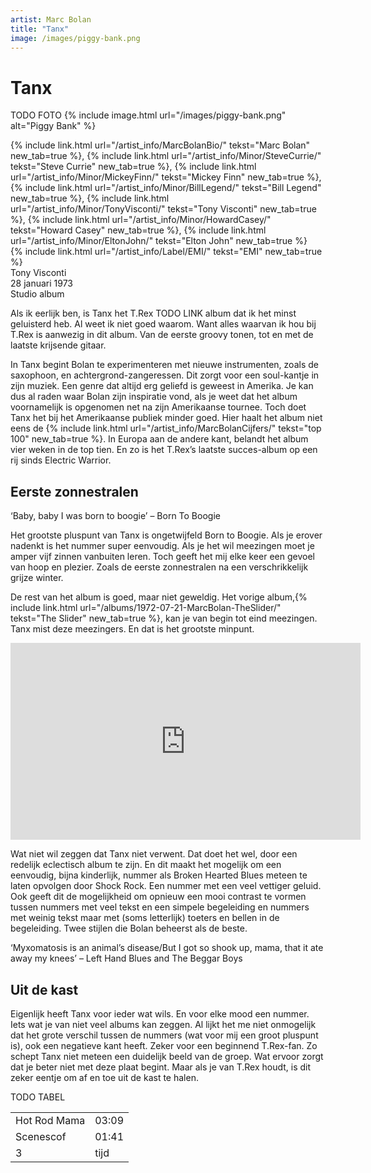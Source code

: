 ```yaml
---
artist: Marc Bolan
title: "Tanx"
image: /images/piggy-bank.png
---
```


# Tanx

TODO FOTO
{% include image.html url="/images/piggy-bank.png" alt="Piggy Bank" %}

<span class="bio-cd">
{% include link.html url="/artist_info/MarcBolanBio/" tekst="Marc Bolan" new_tab=true %}, {% include link.html url="/artist_info/Minor/SteveCurrie/" tekst="Steve Currie" new_tab=true %}, {% include link.html url="/artist_info/Minor/MickeyFinn/" tekst="Mickey Finn" new_tab=true %}, {% include link.html url="/artist_info/Minor/BillLegend/" tekst="Bill Legend" new_tab=true %}, {% include link.html url="/artist_info/Minor/TonyVisconti/" tekst="Tony Visconti" new_tab=true %}, {% include link.html url="/artist_info/Minor/HowardCasey/" tekst="Howard Casey" new_tab=true %}, {% include link.html url="/artist_info/Minor/EltonJohn/" tekst="Elton John" new_tab=true %}<br>
{% include link.html url="/artist_info/Label/EMI/" tekst="EMI" new_tab=true %}<br>
Tony Visconti<br>
</span>
28 januari 1973 <br>Studio album

Als ik eerlijk ben, is <span class="engels">Tanx</span> het T.Rex TODO LINK album dat ik het minst geluisterd heb. Al weet ik niet goed waarom. Want alles waarvan ik hou bij T.Rex is aanwezig in dit album. Van de eerste <span class="engels">groovy</span> tonen, tot en met de laatste krijsende gitaar. In <span class="engels">Tanx</span> begint Bolan te experimenteren met nieuwe instrumenten, zoals de saxophoon, en achtergrond-zangeressen. Dit zorgt voor een <span class="engels">soul</span>-kantje in zijn muziek. Een genre dat altijd erg geliefd is geweest in Amerika. Je kan dus al raden waar Bolan zijn inspiratie vond, als je weet dat het album voornamelijk is opgenomen net na zijn Amerikaanse tournee. Toch doet <span class="engels">Tanx</span> het bij het Amerikaanse publiek minder goed. Hier haalt het album niet eens de {% include link.html url="/artist_info/MarcBolanCijfers/" tekst="top 100" new_tab=true %}. In Europa aan de andere kant, belandt het album vier weken in de top tien. En zo is het T.Rex’s laatste succes-album op een rij sinds <span class="engels">Electric Warrior</span>.

## Eerste zonnestralen

<div class="uitgelicht">‘Baby, baby I was born to boogie’ – Born To Boogie</div>

Het grootste pluspunt van <span class="engels">Tanx</span> is ongetwijfeld <span class="engels">Born to Boogie</span>. Als je erover nadenkt is het nummer super eenvoudig. Als je het wil meezingen moet je amper vijf zinnen vanbuiten leren. Toch geeft het mij elke keer een gevoel van hoop en plezier. Zoals de eerste zonnestralen na een verschrikkelijk grijze winter. De rest van het album is goed, maar niet geweldig. Het vorige album,{% include link.html url="/albums/1972-07-21-MarcBolan-TheSlider/" tekst="The Slider" new_tab=true %}, kan je van begin tot eind meezingen. <span class="engels">Tanx</Span> mist deze meezingers. En dat is het grootste minpunt. 

<iframe width="560" height="315" src="https://www.youtube.com/embed/xIXRHluPsqY" frameborder="0" allowfullscreen></iframe>

Wat niet wil zeggen dat <span class="engels">Tanx</span> niet verwent. Dat doet het wel, door een redelijk eclectisch album te zijn. En dit maakt het mogelijk om een eenvoudig, bijna kinderlijk, nummer als <span class="engels">Broken Hearted Blues</span> meteen te laten opvolgen door <span class="engels">Shock Rock</span>. Een nummer met een veel vettiger geluid. Ook geeft dit de mogelijkheid om opnieuw een mooi contrast te vormen tussen nummers met veel tekst en een simpele begeleiding en nummers met weinig tekst maar met (soms letterlijk) toeters en bellen in de begeleiding. Twee stijlen die Bolan beheerst als de beste.<div class="uitgelicht">‘Myxomatosis is an animal’s disease/But I got so shook up, mama, that it ate away my knees’ – Left Hand Blues and The Beggar Boys</div>## Uit de kast Eigenlijk heeft <span class="engels">Tanx</span> voor ieder wat wils. En voor elke <span class="engels">mood</span> een nummer. Iets wat je van niet veel albums kan zeggen. Al lijkt het me niet onmogelijk dat het grote verschil tussen de nummers (wat voor mij een groot pluspunt is), ook een negatieve kant heeft. Zeker voor een beginnend T.Rex-fan. Zo schept <span class="engels">Tanx</span> niet meteen een duidelijk beeld van de groep. Wat ervoor zorgt dat je beter niet met deze plaat begint. Maar als je van T.Rex houdt, is dit zeker eentje om af en toe uit de kast te halen. 

TODO TABEL
<table>
	<tr>
		<td>Hot Rod Mama</td>
		<td>03:09</td>
	</tr>
	<tr>
		<td>Scenescof</td>
		<td>01:41</td>
	</tr>
	<tr>
		<td>3</td>
		<td>tijd</td>
	</tr>
</table>

<div class="witregel"> </div>
